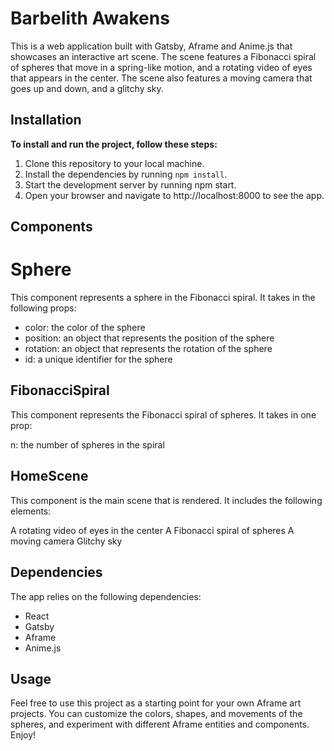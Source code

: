 # Barbelith Awakens

This is a web application built with Gatsby, Aframe and Anime.js that showcases an interactive art scene. The scene features a Fibonacci spiral of spheres that move in a spring-like motion, and a rotating video of eyes that appears in the center. The scene also features a moving camera that goes up and down, and a glitchy sky.

## Installation

**To install and run the project, follow these steps:**

1. Clone this repository to your local machine.
2. Install the dependencies by running ```npm install```.
3. Start the development server by running npm start.
4. Open your browser and navigate to http://localhost:8000 to see the app.

## Components
# Sphere

This component represents a sphere in the Fibonacci spiral. It takes in the following props:

* color: the color of the sphere
* position: an object that represents the position of the sphere
* rotation: an object that represents the rotation of the sphere
* id: a unique identifier for the sphere

## FibonacciSpiral

This component represents the Fibonacci spiral of spheres. It takes in one prop:

n: the number of spheres in the spiral

## HomeScene

This component is the main scene that is rendered. It includes the following elements:

A rotating video of eyes in the center
A Fibonacci spiral of spheres
A moving camera
Glitchy sky

## Dependencies

The app relies on the following dependencies:

* React
* Gatsby
* Aframe
* Anime.js

## Usage

Feel free to use this project as a starting point for your own Aframe art projects. You can customize the colors, shapes, and movements of the spheres, and experiment with different Aframe entities and components. Enjoy!
